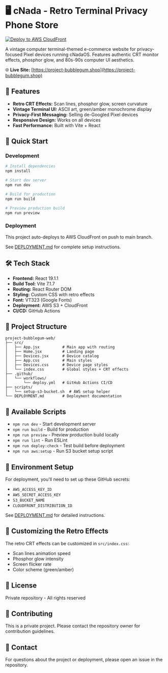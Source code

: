 # 🖥️ cNada - Retro Terminal Privacy Phone Store

[![Deploy to AWS CloudFront](https://github.com/cesa87/project-bubblegum-www/actions/workflows/deploy.yml/badge.svg)](https://github.com/cesa87/project-bubblegum-www/actions/workflows/deploy.yml)

A vintage computer terminal-themed e-commerce website for privacy-focused Pixel devices running cNadaOS. Features authentic CRT monitor effects, phosphor glow, and 80s-90s computer UI aesthetics.

🌐 **Live Site:** [https://project-bubblegum.shop](https://project-bubblegum.shop)

## 🎨 Features

- **Retro CRT Effects:** Scan lines, phosphor glow, screen curvature
- **Vintage Terminal UI:** ASCII art, green/amber monochrome display
- **Privacy-First Messaging:** Selling de-Googled Pixel devices
- **Responsive Design:** Works on all devices
- **Fast Performance:** Built with Vite + React

## 🚀 Quick Start

### Development

```bash
# Install dependencies
npm install

# Start dev server
npm run dev

# Build for production
npm run build

# Preview production build
npm run preview
```

### Deployment

This project auto-deploys to AWS CloudFront on push to main branch.

See [DEPLOYMENT.md](./DEPLOYMENT.md) for complete setup instructions.

## 🛠️ Tech Stack

- **Frontend:** React 19.1.1
- **Build Tool:** Vite 7.1.7
- **Routing:** React Router DOM
- **Styling:** Custom CSS with retro effects
- **Font:** VT323 (Google Fonts)
- **Deployment:** AWS S3 + CloudFront
- **CI/CD:** GitHub Actions

## 📁 Project Structure

```
project-bubblegum-web/
├── src/
│   ├── App.jsx          # Main app with routing
│   ├── Home.jsx         # Landing page
│   ├── Devices.jsx      # Device catalog
│   ├── App.css          # Main styles
│   ├── Devices.css      # Device page styles
│   └── index.css        # Global styles + CRT effects
├── .github/
│   └── workflows/
│       └── deploy.yml   # GitHub Actions CI/CD
├── scripts/
│   └── setup-s3-bucket.sh  # AWS setup helper
└── DEPLOYMENT.md        # Deployment documentation
```

## 🎯 Available Scripts

- `npm run dev` - Start development server
- `npm run build` - Build for production
- `npm run preview` - Preview production build locally
- `npm run lint` - Run ESLint
- `npm run deploy:check` - Test build before deployment
- `npm run aws:setup` - Run S3 bucket setup script

## 🔧 Environment Setup

For deployment, you'll need to set up these GitHub secrets:
- `AWS_ACCESS_KEY_ID`
- `AWS_SECRET_ACCESS_KEY`
- `S3_BUCKET_NAME`
- `CLOUDFRONT_DISTRIBUTION_ID`

See [DEPLOYMENT.md](./DEPLOYMENT.md) for detailed instructions.

## 🎨 Customizing the Retro Effects

The retro CRT effects can be customized in `src/index.css`:

- Scan lines animation speed
- Phosphor glow intensity
- Screen flicker rate
- Color scheme (green/amber)

## 📝 License

Private repository - All rights reserved

## 🤝 Contributing

This is a private project. Please contact the repository owner for contribution guidelines.

## 📧 Contact

For questions about the project or deployment, please open an issue in the repository.
